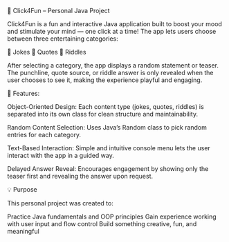 🎉 Click4Fun – Personal Java Project

Click4Fun is a fun and interactive Java application built to boost your mood and stimulate your mind — one click at a time!
The app lets users choose between three entertaining categories:

🤣 Jokes
💬 Quotes
🧠 Riddles

After selecting a category, the app displays a random statement or teaser. The punchline, quote source, or riddle answer is only revealed when the user chooses to see it, making the experience playful and engaging.

🚀 Features:

Object-Oriented Design:
Each content type (jokes, quotes, riddles) is separated into its own class for clean structure and maintainability.

Random Content Selection:
Uses Java’s Random class to pick random entries for each category.

Text-Based Interaction:
Simple and intuitive console menu lets the user interact with the app in a guided way.

Delayed Answer Reveal:
Encourages engagement by showing only the teaser first and revealing the answer upon request.

💡 Purpose

This personal project was created to:

Practice Java fundamentals and OOP principles
Gain experience working with user input and flow control
Build something creative, fun, and meaningful
